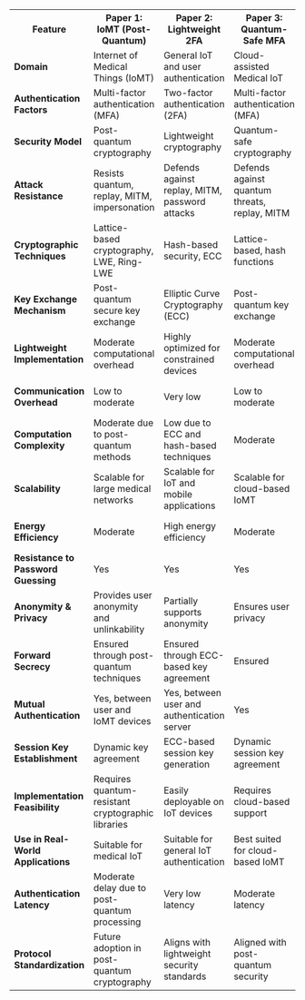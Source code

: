 
<table>
  <tr>
    <th>Feature</th>
    <th>Paper 1: IoMT (Post-Quantum)</th>
    <th>Paper 2: Lightweight 2FA</th>
    <th>Paper 3: Quantum-Safe MFA</th>
    <th>Paper 4: Quantum Authentication</th>
  </tr>
  <tr>
    <td><b>Domain</b></td>
    <td>Internet of Medical Things (IoMT)</td>
    <td>General IoT and user authentication</td>
    <td>Cloud-assisted Medical IoT</td>
    <td>Quantum authentication systems</td>
  </tr>
  <tr>
    <td><b>Authentication Factors</b></td>
    <td>Multi-factor authentication (MFA)</td>
    <td>Two-factor authentication (2FA)</td>
    <td>Multi-factor authentication (MFA)</td>
    <td>Quantum-based authentication</td>
  </tr>
  <tr>
    <td><b>Security Model</b></td>
    <td>Post-quantum cryptography</td>
    <td>Lightweight cryptography</td>
    <td>Quantum-safe cryptography</td>
    <td>Quantum key distribution (QKD)</td>
  </tr>
  <tr>
    <td><b>Attack Resistance</b></td>
    <td>Resists quantum, replay, MITM, impersonation</td>
    <td>Defends against replay, MITM, password attacks</td>
    <td>Defends against quantum threats, replay, MITM</td>
    <td>Unconditional security against MITM</td>
  </tr>
  <tr>
    <td><b>Cryptographic Techniques</b></td>
    <td>Lattice-based cryptography, LWE, Ring-LWE</td>
    <td>Hash-based security, ECC</td>
    <td>Lattice-based, hash functions</td>
    <td>Quantum key distribution, BB84 protocol</td>
  </tr>
  <tr>
    <td><b>Key Exchange Mechanism</b></td>
    <td>Post-quantum secure key exchange</td>
    <td>Elliptic Curve Cryptography (ECC)</td>
    <td>Post-quantum key exchange</td>
    <td>Quantum key exchange (QKD)</td>
  </tr>
  <tr>
    <td><b>Lightweight Implementation</b></td>
    <td>Moderate computational overhead</td>
    <td>Highly optimized for constrained devices</td>
    <td>Moderate computational overhead</td>
    <td>High due to quantum computations</td>
  </tr>
  <tr>
    <td><b>Communication Overhead</b></td>
    <td>Low to moderate</td>
    <td>Very low</td>
    <td>Low to moderate</td>
    <td>High due to quantum communication</td>
  </tr>
  <tr>
    <td><b>Computation Complexity</b></td>
    <td>Moderate due to post-quantum methods</td>
    <td>Low due to ECC and hash-based techniques</td>
    <td>Moderate</td>
    <td>High (Quantum processing)</td>
  </tr>
  <tr>
    <td><b>Scalability</b></td>
    <td>Scalable for large medical networks</td>
    <td>Scalable for IoT and mobile applications</td>
    <td>Scalable for cloud-based IoMT</td>
    <td>Limited scalability</td>
  </tr>
  <tr>
    <td><b>Energy Efficiency</b></td>
    <td>Moderate</td>
    <td>High energy efficiency</td>
    <td>Moderate</td>
    <td>Low due to quantum operations</td>
  </tr>
  <tr>
    <td><b>Resistance to Password Guessing</b></td>
    <td>Yes</td>
    <td>Yes</td>
    <td>Yes</td>
    <td>Yes</td>
  </tr>
  <tr>
    <td><b>Anonymity & Privacy</b></td>
    <td>Provides user anonymity and unlinkability</td>
    <td>Partially supports anonymity</td>
    <td>Ensures user privacy</td>
    <td>Quantum encryption ensures privacy</td>
  </tr>
  <tr>
    <td><b>Forward Secrecy</b></td>
    <td>Ensured through post-quantum techniques</td>
    <td>Ensured through ECC-based key agreement</td>
    <td>Ensured</td>
    <td>Ensured via quantum no-cloning theorem</td>
  </tr>
  <tr>
    <td><b>Mutual Authentication</b></td>
    <td>Yes, between user and IoMT devices</td>
    <td>Yes, between user and authentication server</td>
    <td>Yes</td>
    <td>Yes</td>
  </tr>
  <tr>
    <td><b>Session Key Establishment</b></td>
    <td>Dynamic key agreement</td>
    <td>ECC-based session key generation</td>
    <td>Dynamic session key agreement</td>
    <td>Quantum-generated session keys</td>
  </tr>
  <tr>
    <td><b>Implementation Feasibility</b></td>
    <td>Requires quantum-resistant cryptographic libraries</td>
    <td>Easily deployable on IoT devices</td>
    <td>Requires cloud-based support</td>
    <td>Requires quantum communication devices</td>
  </tr>
  <tr>
    <td><b>Use in Real-World Applications</b></td>
    <td>Suitable for medical IoT</td>
    <td>Suitable for general IoT authentication</td>
    <td>Best suited for cloud-based IoMT</td>
    <td>Experimental stage, not widely used</td>
  </tr>
  <tr>
    <td><b>Authentication Latency</b></td>
    <td>Moderate delay due to post-quantum processing</td>
    <td>Very low latency</td>
    <td>Moderate latency</td>
    <td>High due to quantum state preparation</td>
  </tr>
  <tr>
    <td><b>Protocol Standardization</b></td>
    <td>Future adoption in post-quantum cryptography</td>
    <td>Aligns with lightweight security standards</td>
    <td>Aligned with post-quantum security</td>
    <td>Requires new quantum cryptography standards</td>
  </tr>
</table>
